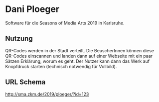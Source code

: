 # Dani Ploeger

Software für die Seasons of Media Arts 2019 in Karlsruhe.

## Nutzung

QR-Codes werden in der Stadt verteilt. Die BeuscherInnen können diese QR-Codes einscannen und landen dann auf einer Webseite mit ein paar Sätzen Erklärung, worum es geht. Der Nutzer kann dann das Werk auf Knopfdruck starten (technisch notwendig für Vollbild).

## URL Schema

http://sma.zkm.de/2019/ploeger/?id=123
